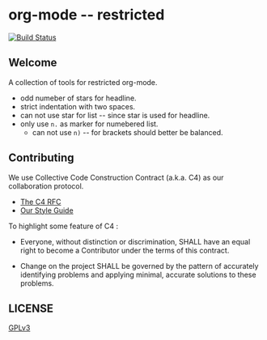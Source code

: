 # org-mode -- restricted

[![Build Status](https://travis-ci.org/xieyuheng/org-rs.svg?branch=master)](https://travis-ci.org/xieyuheng/org-rs)

## Welcome

A collection of tools for restricted org-mode.

- odd numeber of stars for headline.
- strict indentation with two spaces.
- can not use star for list -- since star is used for headline.
- only use `n.` as marker for numebered list.
  - can not use `n)` -- for brackets should better be balanced.

## Contributing

We use Collective Code Construction Contract (a.k.a. C4) as our collaboration protocol.

- [The C4 RFC](https://rfc.zeromq.org/spec:42/C4)
- [Our Style Guide](https://github.com/parsing-tech/parsing-rs/blob/master/STYLE-GUIDE.md)

To highlight some feature of C4 :

- Everyone, without distinction or discrimination,
  SHALL have an equal right to become a Contributor under the terms of this contract.

- Change on the project SHALL be governed by the pattern of
  accurately identifying problems
  and applying minimal, accurate solutions to these problems.

## LICENSE

[GPLv3](LICENSE)
